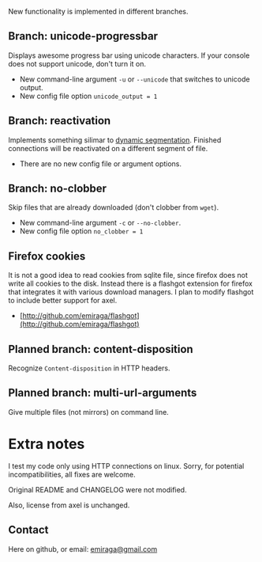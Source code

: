 New functionality is implemented in different branches.

## Branch: unicode-progressbar

Displays awesome progress bar using unicode characters. If your console does not support unicode, don't turn it on.

* New command-line argument `-u` or `--unicode` that switches to unicode output.
* New config file option `unicode_output = 1`

## Branch: reactivation

Implements something silimar to [dynamic segmentation](http://www.internetdownloadmanager.com/support/segmentation.html). Finished connections will be reactivated on a different segment of file.

* There are no new config file or argument options.

## Branch: no-clobber

Skip files that are already downloaded (don't clobber from `wget`).

* New command-line argument `-c` or `--no-clobber`.
* New config file option `no_clobber = 1`

## Firefox cookies

It is not a good idea to read cookies from sqlite file, since firefox does not write all cookies to the disk. Instead there is a flashgot extension for firefox that integrates it with various download managers. I plan to modify flashgot to include better support for axel.

* [http://github.com/emiraga/flashgot](http://github.com/emiraga/flashgot)

## Planned branch: content-disposition

Recognize `Content-disposition` in HTTP headers.

## Planned branch: multi-url-arguments

Give multiple files (not mirrors) on command line.

# Extra notes

I test my code only using HTTP connections on linux. Sorry, for potential incompatibilities, all fixes are welcome.

Original README and CHANGELOG were not modified.

Also, license from axel is unchanged.

## Contact

Here on github, or email: [emiraga@gmail.com](mailto:emiraga@gmail.com)
